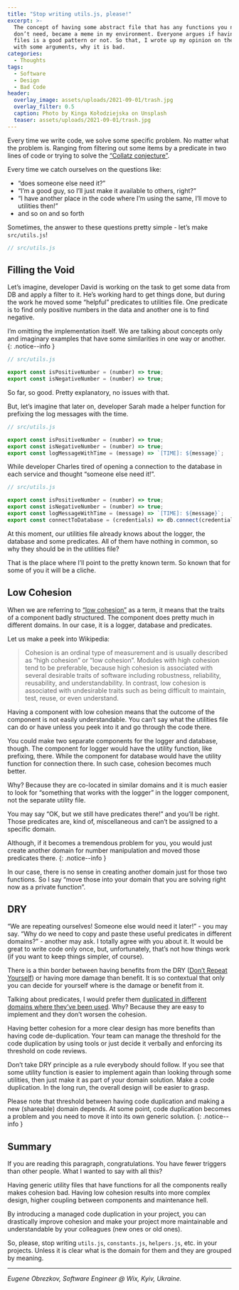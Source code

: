 ```yaml
---
title: "Stop writing utils.js, please!"
excerpt: >-
  The concept of having some abstract file that has any functions you need and
  don’t need, became a meme in my environment. Everyone argues if having such
  files is a good pattern or not. So that, I wrote up my opinion on the topic
  with some arguments, why it is bad.
categories:
  - Thoughts
tags:
  - Software
  - Design
  - Bad Code
header:
  overlay_image: assets/uploads/2021-09-01/trash.jpg
  overlay_filter: 0.5
  caption: Photo by Kinga Kołodziejska on Unsplash
  teaser: assets/uploads/2021-09-01/trash.jpg
---
```


Every time we write code, we solve some specific problem. No matter what the
problem is. Ranging from filtering out some items by a predicate in two lines of
code or trying to solve the
[“Collatz conjecture”](https://en.wikipedia.org/wiki/Collatz_conjecture).

Every time we catch ourselves on the questions like:

- “does someone else need it?”
- “I’m a good guy, so I’ll just make it available to others, right?”
- “I have another place in the code where I’m using the same, I’ll move to
  utilities then!”
- and so on and so forth

Sometimes, the answer to these questions pretty simple - let’s make
`src/utils.js`!

```javascript
// src/utils.js
```

## Filling the Void

Let’s imagine, developer David is working on the task to get some data from DB
and apply a filter to it. He’s working hard to get things done, but during the
work he moved some “helpful” predicates to utilities file. One predicate is to
find only positive numbers in the data and another one is to find negative.

I’m omitting the implementation itself. We are talking about concepts only and
imaginary examples that have some similarities in one way or another. {:
.notice--info }

```javascript
// src/utils.js

export const isPositiveNumber = (number) => true;
export const isNegativeNumber = (number) => true;
```

So far, so good. Pretty explanatory, no issues with that.

But, let’s imagine that later on, developer Sarah made a helper function for
prefixing the log messages with the time.

```javascript
// src/utils.js

export const isPositiveNumber = (number) => true;
export const isNegativeNumber = (number) => true;
export const logMessageWithTime = (message) => `[TIME]: ${message}`;
```

While developer Charles tired of opening a connection to the database in each
service and thought “someone else need it!”.

```javascript
// src/utils.js

export const isPositiveNumber = (number) => true;
export const isNegativeNumber = (number) => true;
export const logMessageWithTime = (message) => `[TIME]: ${message}`;
export const connectToDatabase = (credentials) => db.connect(credentials);
```

At this moment, our utilities file already knows about the logger, the database
and some predicates. All of them have nothing in common, so why they should be
in the utilities file?

That is the place where I’ll point to the pretty known term. So known that for
some of you it will be a cliche.

## Low Cohesion

When we are referring to
[“low cohesion”](<https://en.wikipedia.org/wiki/Cohesion_(computer_science)>) as
a term, it means that the traits of a component badly structured. The component
does pretty much in different domains. In our case, it is a logger, database and
predicates.

Let us make a peek into Wikipedia:

> Cohesion is an ordinal type of measurement and is usually described as “high
> cohesion” or “low cohesion”. Modules with high cohesion tend to be preferable,
> because high cohesion is associated with several desirable traits of software
> including robustness, reliability, reusability, and understandability. In
> contrast, low cohesion is associated with undesirable traits such as being
> difficult to maintain, test, reuse, or even understand.

Having a component with low cohesion means that the outcome of the component is
not easily understandable. You can’t say what the utilities file can do or have
unless you peek into it and go through the code there.

You could make two separate components for the logger and database, though. The
component for logger would have the utility function, like prefixing, there.
While the component for database would have the utility function for connection
there. In such case, cohesion becomes much better.

Why? Because they are co-located in similar domains and it is much easier to
look for “something that works with the logger” in the logger component, not the
separate utility file.

You may say “OK, but we still have predicates there!” and you’ll be right. Those
predicates are, kind of, miscellaneous and can’t be assigned to a specific
domain.

Although, if it becomes a tremendous problem for you, you would just create
another domain for number manipulation and moved those predicates there. {:
.notice--info }

In our case, there is no sense in creating another domain just for those two
functions. So I say “move those into your domain that you are solving right now
as a private function”.

## DRY

“We are repeating ourselves! Someone else would need it later!” - you may say.
“Why do we need to copy and paste these useful predicates in different
domains?” - another may ask. I totally agree with you about it. It would be
great to write code only once, but, unfortunately, that’s not how things work
(if you want to keep things simpler, of course).

There is a thin border between having benefits from the DRY
([Don’t Repeat Yourself](https://en.wikipedia.org/wiki/Don%27t_repeat_yourself))
or having more damage than benefit. It is so contextual that only you can decide
for yourself where is the damage or benefit from it.

Talking about predicates, I would prefer them
[duplicated in different domains where they’ve been used](https://en.wikipedia.org/wiki/Don%27t_repeat_yourself#AHA).
Why? Because they are easy to implement and they don’t worsen the cohesion.

Having better cohesion for a more clear design has more benefits than having
code de-duplication. Your team can manage the threshold for the code duplication
by using tools or just decide it verbally and enforcing its threshold on code
reviews.

Don’t take DRY principle as a rule everybody should follow. If you see that some
utility function is easier to implement again than looking through some
utilities, then just make it as part of your domain solution. Make a code
duplication. In the long run, the overall design will be easier to grasp.

Please note that threshold between having code duplication and making a new
(shareable) domain depends. At some point, code duplication becomes a problem
and you need to move it into its own generic solution. {: .notice--info }

## Summary

If you are reading this paragraph, congratulations. You have fewer triggers than
other people. What I wanted to say with all this?

Having generic utility files that have functions for all the components really
makes cohesion bad. Having low cohesion results into more complex design, higher
coupling between components and maintenance hell.

By introducing a managed code duplication in your project, you can drastically
improve cohesion and make your project more maintainable and understandable by
your colleagues (new ones or old ones).

So, please, stop writing `utils.js`, `constants.js`, `helpers.js`, etc. in your
projects. Unless it is clear what is the domain for them and they are grouped by
meaning.

---

_Eugene Obrezkov, Software Engineer @ Wix, Kyiv, Ukraine._
